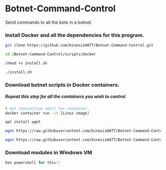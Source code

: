 # Botnet-Command-Control
Send commands to all the bots in a botnet.

### Install Docker and all the dependencies for this program.
```bash
git clone https://github.com/binexisHATT/Botnet-Command-Control.git

cd /Botnet-Command-Control/scripts/docker

chmod +x install.sh

./install.sh
```
### Download botnet scripts in Docker containers.
##### Repeat this step for all the containers you wish to control.
```bash
# Get interactive shell for container.
docker container run -it [Linux image]

apt install wget

wget https://raw.githubusercontent.com/binexisHATT/Botnet-Command-Control/master/scripts/cc.py

wget https://raw.githubusercontent.com/binexisHATT/Botnet-Command-Control/master/scripts/install/install.sh
```

### Download modules in Windows VM
```powershell
Use powershell for this!!
```
